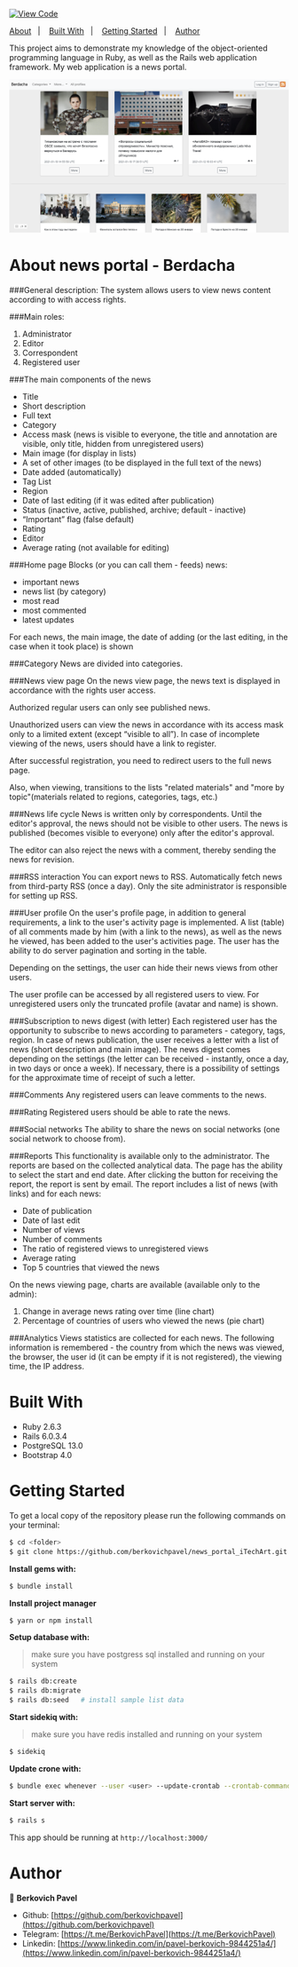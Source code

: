 [![View Code](https://img.shields.io/badge/View%20-Code-green)](https://github.com/berkovichpavel/news_portal_iTechArt)

<a text-align="center" href="#about">About</a>&nbsp;&nbsp;&nbsp;|&nbsp;&nbsp;&nbsp;
<a href="#bw">Built With</a>&nbsp;&nbsp;&nbsp;|&nbsp;&nbsp;&nbsp;
<a href="#gs">Getting Started</a>&nbsp;&nbsp;&nbsp;|&nbsp;&nbsp;&nbsp;
<a href="#author">Author</a>

This project aims to demonstrate my knowledge of the object-oriented programming language in Ruby, as well as the Rails web application framework. My web application is a news portal.

![screenshot](./news_portal.png)

# About news portal - Berdacha <a name = "about"></a>

###General description:
The system allows users to view news content according to
with access rights.

###Main roles:
1. Administrator
2. Editor
3. Correspondent
4. Registered user

###The main components of the news
- Title
- Short description
- Full text
- Category
- Access mask (news is visible to everyone, the title and annotation are visible, only
title, hidden from unregistered users)
- Main image (for display in lists)
- A set of other images (to be displayed in the full text of the news)
- Date added (automatically)
- Tag List
- Region
- Date of last editing (if it was edited after publication)
- Status (inactive, active, published, archive; default - inactive)
- “Important” flag (false default) 
- Rating
- Editor
- Average rating (not available for editing)

###Home page
Blocks (or you can call them - feeds) news:
- important news
- news list (by category)
- most read
- most commented
- latest updates

For each news, the main image, the date of adding (or the last editing, in the case when it took place) is shown

###Category
News are divided into categories.

###News view page
On the news view page, the news text is displayed in accordance with the rights
user access.

Authorized regular users can only see published news.

Unauthorized users can view the news in accordance with its
access mask only to a limited extent (except “visible to all”).
In case of incomplete viewing of the news, users should have a link to register.

After successful registration, you need to redirect users to the full news page.

Also, when viewing, transitions to the lists "related materials" and "more by
topic"(materials related to regions, categories, tags, etc.)

###News life cycle
News is written only by correspondents.
Until the editor's approval, the news should not be visible to other users.
The news is published (becomes visible to everyone) only after the editor's approval.

The editor can also reject the news with a comment, thereby sending the news for revision.

###RSS interaction
You can export news to RSS.
Automatically fetch news from third-party RSS (once a day).
Only the site administrator is responsible for setting up RSS.

###User profile
On the user's profile page, in addition to general requirements, a link to the user's activity page is implemented.
A list (table) of all comments made by him (with a link to the news), as well as the news he viewed, has been added to the user's activities page. The user has the ability to do server pagination and sorting in the table.

Depending on the settings, the user can hide their news views from other users.

The user profile can be accessed by all registered users to view. For unregistered users only the truncated profile (avatar and name) is shown.

###Subscription to news digest (with letter)
Each registered user has the opportunity to subscribe to news according to parameters - category, tags, region.
In case of news publication, the user receives a letter with a list of news (short description and main image).
The news digest comes depending on the settings (the letter can be received - instantly, once a day, in two days or once a week). If necessary, there is a possibility of settings for the approximate time of receipt of such a letter.

###Comments
Any registered users can leave comments to the news.

###Rating
Registered users should be able to rate the news.

###Social networks
The ability to share the news on social networks (one social network to choose from).

###Reports
This functionality is available only to the administrator.
The reports are based on the collected analytical data.
The page has the ability to select the start and end date.
After clicking the button for receiving the report, the report is sent by email. The report includes a list of news (with links) and for each news:

- Date of publication
- Date of last edit
- Number of views
- Number of comments
- The ratio of registered views to unregistered views
- Average rating
- Top 5 countries that viewed the news

On the news viewing page, charts are available (available only to the admin):

1) Change in average news rating over time (line chart)
2) Percentage of countries of users who viewed the news (pie chart)

###Analytics
Views statistics are collected for each news. The following information is remembered - the country from which the news was viewed, the browser, the user id (it can be empty if it is not registered), the viewing time, the IP address.


# Built With <a name = "bw"></a>

- Ruby 2.6.3
- Rails 6.0.3.4
- PostgreSQL 13.0
- Bootstrap 4.0

# Getting Started <a name = "gs"></a>

To get a local copy of the repository please run the following commands on your terminal:
~~~bash
$ cd <folder>
$ git clone https://github.com/berkovichpavel/news_portal_iTechArt.git
~~~

**Install gems with:**
~~~bash
$ bundle install
~~~

**Install project manager**
~~~bash
$ yarn or npm install
~~~

**Setup database with:**
>make sure you have postgress sql installed and running on your system
~~~bash
$ rails db:create
$ rails db:migrate
$ rails db:seed   # install sample list data
~~~

**Start sidekiq with:**
>make sure you have redis installed and running on your system
~~~bash
$ sidekiq
~~~

**Update crone with:**
~~~bash
$ bundle exec whenever --user <user> --update-crontab --crontab-command 'sudo crontab'
~~~

**Start server with:**
~~~bash
$ rails s
~~~

This app should be running at `http://localhost:3000/`

# Author <a name = "author"></a>

👤 **Berkovich Pavel**

- Github: [https://github.com/berkovichpavel](https://github.com/berkovichpavel)
- Telegram: [https://t.me/BerkovichPavel](https://t.me/BerkovichPavel)
- Linkedin: [https://www.linkedin.com/in/pavel-berkovich-9844251a4/](https://www.linkedin.com/in/pavel-berkovich-9844251a4/)
